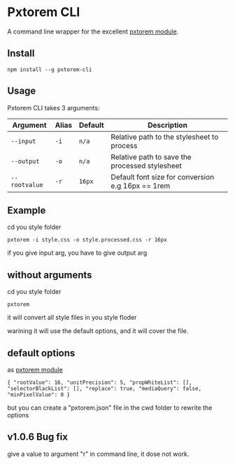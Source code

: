 # Pxtorem CLI

A command line wrapper for the excellent [pxtorem module](https://www.npmjs.com/package/pxtorem).


## Install

`npm install --g pxtorem-cli`

## Usage

Pxtorem CLI takes 3 arguments:

|Argument|Alias|Default|Description|
|---|---|---|---|
|`--input`|`-i`|`n/a`|Relative path to the stylesheet to process|
|`--output`|`-o`|`n/a`|Relative path to save the processed stylesheet|
|`--rootvalue`|`-r`|`16px`|Default font size for conversion e.g 16px == 1rem|

## Example
cd you style folder

`pxtorem -i style.css -o style.processed.css -r 16px`

if you give input arg, you have to give output arg


## without arguments

cd you style folder

`pxtorem`

it will convert all style files in you style floder

warining it will use the default options, and it will cover the file.

## default options

as [pxtorem module](https://www.npmjs.com/package/pxtorem)

`{
    "rootValue": 16,
    "unitPrecision": 5,
    "propWhiteList": [],
    "selectorBlackList": [],
    "replace": true,
    "mediaQuery": false,
    "minPixelValue": 0
}`

but you can create a "pxtorem.json" file in the cwd folder to rewrite the options

## v1.0.6 Bug fix 

give a value to argument "r" in command line, it dose not work.
